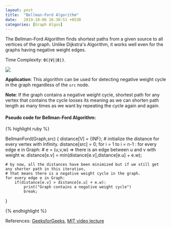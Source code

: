 ```yaml
---
layout: post
title:  "Bellman-Ford Algorithm"
date:   2019-10-06 16:30:51 +0530
categories: [Graph Algos]
---
```


The Bellman-Ford Algorithm finds shortest paths from a given source to all vertices of the graph. Unlike Dijkstra's Algorithm, it works well even for the graphs having negative weight edges.

Time Complexity: **`O(|V||E|)`**.

![](https://www.lewuathe.com/assets/img/posts/2019-02-03-illustration-of-distributed-bellman-ford-algorithm/sample_graph.png)

**Application**: This algorithm can be used for detecting negative weight cycle in the graph regardless of the `src` node. 

**Note**: If the graph contains a negative weight cycle, shortest path for any vertex that contains the cycle looses its meaning as we can shorten path length as many times as we want by repeating the cycle again and again.

#### Pseudo code for Bellman-Ford Algorithm:

{% highlight ruby %}

BellmanFord(Graph,src)
{
	distance[V] = {INF}; # initialize the distance for every vertex with Infinity.
	distance[src] = 0;
	for i = 1 to i = n-1 :
		for every edge e in Graph: # e = (u,v,w) => there is an edge between u and v with weight w.
			distance[e.v] = min(distance[e.v],distance[e.u] + e.w);
	
	# by now, all the distances have been minimized but if we still get any shorter path in this iteration,
	# that means there is a negative weight cycle in the graph.
	for every edge e in Graph:
		if(distance[e.v] > distance[e.u] + e.w):
			print("Graph contains a negative weight cycle")
			break;	
}

{% endhighlight %}

References: [GeeksforGeeks][gfg], [MIT video lecture][mit]

[gfg]: https://www.geeksforgeeks.org/bellman-ford-algorithm-dp-23/
[mit]: https://www.youtube.com/watch?v=Ttezuzs39nk